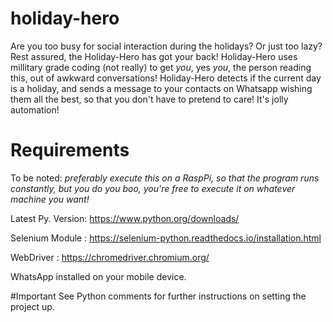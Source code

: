 # holiday-hero
Are you too busy for social interaction during the holidays? Or just too lazy? Rest assured, the Holiday-Hero has got your back!
Holiday-Hero uses millitary grade coding (not really) to get *you*, yes *you*, the person reading this, out of awkward conversations!
Holiday-Hero detects if the current day is a holiday, and sends a message to your contacts on Whatsapp wishing them all the best, so that you don't have to pretend to care!
It's jolly automation!

# Requirements
To be noted: *preferably execute this on a RaspPi, so that the program runs constantly, but you do you boo, you're free to execute it on whatever machine you want!*

Latest Py. Version: https://www.python.org/downloads/

Selenium Module : https://selenium-python.readthedocs.io/installation.html

WebDriver : https://chromedriver.chromium.org/

WhatsApp installed on your mobile device.


#Important
See Python comments for further instructions on setting the project up.
